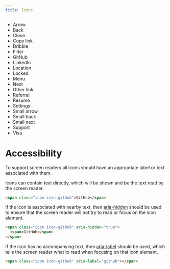 ```yaml
---
title: Icons
---
```


<ul>
  <li><span class="icon icon-arrow"> Arrow</span></li>
  <li><span class="icon icon-back"> Back</span></li>
  <li><span class="icon icon-close"> Close</span></li>
  <li><span class="icon icon-copy-link"> Copy link</span></li>
  <li><span class="icon icon-dribble"> Dribble</span></li>
  <li><span class="icon icon-filter"> Filter</span></li>
  <li><span class="icon icon-github"> GitHub</span></li>
  <li><span class="icon icon-linkedin"> LinkedIn</span></li>
  <li><span class="icon icon-location"> Location</span></li>
  <li><span class="icon icon-locked"> Locked</span></li>
  <li><span class="icon icon-menu"> Menu</span></li>
  <li><span class="icon icon-next"> Next</span></li>
  <li><span class="icon icon-other-link"> Other link</span></li>
  <li><span class="icon icon-referral"> Referral</span></li>
  <li><span class="icon icon-resume"> Resume</span></li>
  <li><span class="icon icon-settings"> Settings</span></li>
  <li><span class="icon icon-small-arrow"> Small arrow</span></li>
  <li><span class="icon icon--small icon-back"> Small back</span></li>
  <li><span class="icon icon--small icon-next"> Small next</span></li>
  <li><span class="icon icon-support"> Support</span></li>
  <li><span class="icon icon-visa"> Visa</span></li>
</ul>

# Accessibility
To support screen readers all icons should have an appropriate label or text associated with them.

Icons can contain text directly, which will be shown and be the text read by the screen reader.

```html
<span class="icon icon-github">GitHub</span>
```

If the icon is associated with nearby text, then <a href="https://www.w3.org/TR/wai-aria/states_and_properties#aria-hidden" target="_blank">aria-hidden</a> should be used to ensure that the screen reader will not try to read or focus on the icon element.

```html
<span class="icon icon-github" aria-hidden="true">
  <span>GitHub</span>
</span>
```

If the icon has no accompanying text, then <a href="https://www.w3.org/TR/wai-aria/states_and_properties#aria-label" target="_blank">aria-label</a> should be used, which tells the screen reader what to read when focusing on that icon element.

```html
<span class="icon icon-github" aria-label="github"></span>
```
